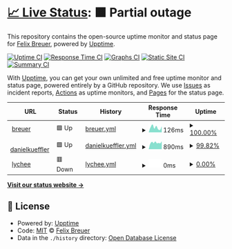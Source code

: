 # [📈 Live Status](https://breuer.dev): <!--live status--> **🟧 Partial outage**

This repository contains the open-source uptime monitor and status page for [Felix Breuer](https://breuer.dev), powered by [Upptime](https://github.com/upptime/upptime).

[![Uptime CI](https://github.com/breuerfelix/upptime/workflows/Uptime%20CI/badge.svg)](https://github.com/breuerfelix/upptime/actions?query=workflow%3A%22Uptime+CI%22)
[![Response Time CI](https://github.com/breuerfelix/upptime/workflows/Response%20Time%20CI/badge.svg)](https://github.com/breuerfelix/upptime/actions?query=workflow%3A%22Response+Time+CI%22)
[![Graphs CI](https://github.com/breuerfelix/upptime/workflows/Graphs%20CI/badge.svg)](https://github.com/breuerfelix/upptime/actions?query=workflow%3A%22Graphs+CI%22)
[![Static Site CI](https://github.com/breuerfelix/upptime/workflows/Static%20Site%20CI/badge.svg)](https://github.com/breuerfelix/upptime/actions?query=workflow%3A%22Static+Site+CI%22)
[![Summary CI](https://github.com/breuerfelix/upptime/workflows/Summary%20CI/badge.svg)](https://github.com/breuerfelix/upptime/actions?query=workflow%3A%22Summary+CI%22)

With [Upptime](https://upptime.js.org), you can get your own unlimited and free uptime monitor and status page, powered entirely by a GitHub repository. We use [Issues](https://github.com/breuerfelix/upptime/issues) as incident reports, [Actions](https://github.com/breuerfelix/upptime/actions) as uptime monitors, and [Pages](https://breuer.dev) for the status page.

<!--start: status pages-->
<!-- This summary is generated by Upptime (https://github.com/upptime/upptime) -->
<!-- Do not edit this manually, your changes will be overwritten -->
<!-- prettier-ignore -->
| URL | Status | History | Response Time | Uptime |
| --- | ------ | ------- | ------------- | ------ |
| <img alt="" src="https://icons.duckduckgo.com/ip3/breuer.dev.ico" height="13"> [breuer](https://breuer.dev) | 🟩 Up | [breuer.yml](https://github.com/breuerfelix/upptime/commits/HEAD/history/breuer.yml) | <details><summary><img alt="Response time graph" src="./graphs/breuer/response-time-week.png" height="20"> 126ms</summary><br><a href="https://breuerfelix.github.io/upptime/history/breuer"><img alt="Response time 127" src="https://img.shields.io/endpoint?url=https%3A%2F%2Fraw.githubusercontent.com%2Fbreuerfelix%2Fupptime%2FHEAD%2Fapi%2Fbreuer%2Fresponse-time.json"></a><br><a href="https://breuerfelix.github.io/upptime/history/breuer"><img alt="24-hour response time 50" src="https://img.shields.io/endpoint?url=https%3A%2F%2Fraw.githubusercontent.com%2Fbreuerfelix%2Fupptime%2FHEAD%2Fapi%2Fbreuer%2Fresponse-time-day.json"></a><br><a href="https://breuerfelix.github.io/upptime/history/breuer"><img alt="7-day response time 126" src="https://img.shields.io/endpoint?url=https%3A%2F%2Fraw.githubusercontent.com%2Fbreuerfelix%2Fupptime%2FHEAD%2Fapi%2Fbreuer%2Fresponse-time-week.json"></a><br><a href="https://breuerfelix.github.io/upptime/history/breuer"><img alt="30-day response time 125" src="https://img.shields.io/endpoint?url=https%3A%2F%2Fraw.githubusercontent.com%2Fbreuerfelix%2Fupptime%2FHEAD%2Fapi%2Fbreuer%2Fresponse-time-month.json"></a><br><a href="https://breuerfelix.github.io/upptime/history/breuer"><img alt="1-year response time 127" src="https://img.shields.io/endpoint?url=https%3A%2F%2Fraw.githubusercontent.com%2Fbreuerfelix%2Fupptime%2FHEAD%2Fapi%2Fbreuer%2Fresponse-time-year.json"></a></details> | <details><summary><a href="https://breuerfelix.github.io/upptime/history/breuer">100.00%</a></summary><a href="https://breuerfelix.github.io/upptime/history/breuer"><img alt="All-time uptime 100.00%" src="https://img.shields.io/endpoint?url=https%3A%2F%2Fraw.githubusercontent.com%2Fbreuerfelix%2Fupptime%2FHEAD%2Fapi%2Fbreuer%2Fuptime.json"></a><br><a href="https://breuerfelix.github.io/upptime/history/breuer"><img alt="24-hour uptime 100.00%" src="https://img.shields.io/endpoint?url=https%3A%2F%2Fraw.githubusercontent.com%2Fbreuerfelix%2Fupptime%2FHEAD%2Fapi%2Fbreuer%2Fuptime-day.json"></a><br><a href="https://breuerfelix.github.io/upptime/history/breuer"><img alt="7-day uptime 100.00%" src="https://img.shields.io/endpoint?url=https%3A%2F%2Fraw.githubusercontent.com%2Fbreuerfelix%2Fupptime%2FHEAD%2Fapi%2Fbreuer%2Fuptime-week.json"></a><br><a href="https://breuerfelix.github.io/upptime/history/breuer"><img alt="30-day uptime 100.00%" src="https://img.shields.io/endpoint?url=https%3A%2F%2Fraw.githubusercontent.com%2Fbreuerfelix%2Fupptime%2FHEAD%2Fapi%2Fbreuer%2Fuptime-month.json"></a><br><a href="https://breuerfelix.github.io/upptime/history/breuer"><img alt="1-year uptime 100.00%" src="https://img.shields.io/endpoint?url=https%3A%2F%2Fraw.githubusercontent.com%2Fbreuerfelix%2Fupptime%2FHEAD%2Fapi%2Fbreuer%2Fuptime-year.json"></a></details>
| <img alt="" src="https://icons.duckduckgo.com/ip3/danielkueffler.de.ico" height="13"> [danielkueffler](https://danielkueffler.de) | 🟩 Up | [danielkueffler.yml](https://github.com/breuerfelix/upptime/commits/HEAD/history/danielkueffler.yml) | <details><summary><img alt="Response time graph" src="./graphs/danielkueffler/response-time-week.png" height="20"> 890ms</summary><br><a href="https://breuerfelix.github.io/upptime/history/danielkueffler"><img alt="Response time 859" src="https://img.shields.io/endpoint?url=https%3A%2F%2Fraw.githubusercontent.com%2Fbreuerfelix%2Fupptime%2FHEAD%2Fapi%2Fdanielkueffler%2Fresponse-time.json"></a><br><a href="https://breuerfelix.github.io/upptime/history/danielkueffler"><img alt="24-hour response time 720" src="https://img.shields.io/endpoint?url=https%3A%2F%2Fraw.githubusercontent.com%2Fbreuerfelix%2Fupptime%2FHEAD%2Fapi%2Fdanielkueffler%2Fresponse-time-day.json"></a><br><a href="https://breuerfelix.github.io/upptime/history/danielkueffler"><img alt="7-day response time 890" src="https://img.shields.io/endpoint?url=https%3A%2F%2Fraw.githubusercontent.com%2Fbreuerfelix%2Fupptime%2FHEAD%2Fapi%2Fdanielkueffler%2Fresponse-time-week.json"></a><br><a href="https://breuerfelix.github.io/upptime/history/danielkueffler"><img alt="30-day response time 819" src="https://img.shields.io/endpoint?url=https%3A%2F%2Fraw.githubusercontent.com%2Fbreuerfelix%2Fupptime%2FHEAD%2Fapi%2Fdanielkueffler%2Fresponse-time-month.json"></a><br><a href="https://breuerfelix.github.io/upptime/history/danielkueffler"><img alt="1-year response time 859" src="https://img.shields.io/endpoint?url=https%3A%2F%2Fraw.githubusercontent.com%2Fbreuerfelix%2Fupptime%2FHEAD%2Fapi%2Fdanielkueffler%2Fresponse-time-year.json"></a></details> | <details><summary><a href="https://breuerfelix.github.io/upptime/history/danielkueffler">99.82%</a></summary><a href="https://breuerfelix.github.io/upptime/history/danielkueffler"><img alt="All-time uptime 99.98%" src="https://img.shields.io/endpoint?url=https%3A%2F%2Fraw.githubusercontent.com%2Fbreuerfelix%2Fupptime%2FHEAD%2Fapi%2Fdanielkueffler%2Fuptime.json"></a><br><a href="https://breuerfelix.github.io/upptime/history/danielkueffler"><img alt="24-hour uptime 100.00%" src="https://img.shields.io/endpoint?url=https%3A%2F%2Fraw.githubusercontent.com%2Fbreuerfelix%2Fupptime%2FHEAD%2Fapi%2Fdanielkueffler%2Fuptime-day.json"></a><br><a href="https://breuerfelix.github.io/upptime/history/danielkueffler"><img alt="7-day uptime 99.82%" src="https://img.shields.io/endpoint?url=https%3A%2F%2Fraw.githubusercontent.com%2Fbreuerfelix%2Fupptime%2FHEAD%2Fapi%2Fdanielkueffler%2Fuptime-week.json"></a><br><a href="https://breuerfelix.github.io/upptime/history/danielkueffler"><img alt="30-day uptime 99.96%" src="https://img.shields.io/endpoint?url=https%3A%2F%2Fraw.githubusercontent.com%2Fbreuerfelix%2Fupptime%2FHEAD%2Fapi%2Fdanielkueffler%2Fuptime-month.json"></a><br><a href="https://breuerfelix.github.io/upptime/history/danielkueffler"><img alt="1-year uptime 99.98%" src="https://img.shields.io/endpoint?url=https%3A%2F%2Fraw.githubusercontent.com%2Fbreuerfelix%2Fupptime%2FHEAD%2Fapi%2Fdanielkueffler%2Fuptime-year.json"></a></details>
| <img alt="" src="https://icons.duckduckgo.com/ip3/photos.felixbreuer.me.ico" height="13"> [lychee](https://photos.felixbreuer.me) | 🟥 Down | [lychee.yml](https://github.com/breuerfelix/upptime/commits/HEAD/history/lychee.yml) | <details><summary><img alt="Response time graph" src="./graphs/lychee/response-time-week.png" height="20"> 0ms</summary><br><a href="https://breuerfelix.github.io/upptime/history/lychee"><img alt="Response time 715" src="https://img.shields.io/endpoint?url=https%3A%2F%2Fraw.githubusercontent.com%2Fbreuerfelix%2Fupptime%2FHEAD%2Fapi%2Flychee%2Fresponse-time.json"></a><br><a href="https://breuerfelix.github.io/upptime/history/lychee"><img alt="24-hour response time 0" src="https://img.shields.io/endpoint?url=https%3A%2F%2Fraw.githubusercontent.com%2Fbreuerfelix%2Fupptime%2FHEAD%2Fapi%2Flychee%2Fresponse-time-day.json"></a><br><a href="https://breuerfelix.github.io/upptime/history/lychee"><img alt="7-day response time 0" src="https://img.shields.io/endpoint?url=https%3A%2F%2Fraw.githubusercontent.com%2Fbreuerfelix%2Fupptime%2FHEAD%2Fapi%2Flychee%2Fresponse-time-week.json"></a><br><a href="https://breuerfelix.github.io/upptime/history/lychee"><img alt="30-day response time 677" src="https://img.shields.io/endpoint?url=https%3A%2F%2Fraw.githubusercontent.com%2Fbreuerfelix%2Fupptime%2FHEAD%2Fapi%2Flychee%2Fresponse-time-month.json"></a><br><a href="https://breuerfelix.github.io/upptime/history/lychee"><img alt="1-year response time 715" src="https://img.shields.io/endpoint?url=https%3A%2F%2Fraw.githubusercontent.com%2Fbreuerfelix%2Fupptime%2FHEAD%2Fapi%2Flychee%2Fresponse-time-year.json"></a></details> | <details><summary><a href="https://breuerfelix.github.io/upptime/history/lychee">0.00%</a></summary><a href="https://breuerfelix.github.io/upptime/history/lychee"><img alt="All-time uptime 53.63%" src="https://img.shields.io/endpoint?url=https%3A%2F%2Fraw.githubusercontent.com%2Fbreuerfelix%2Fupptime%2FHEAD%2Fapi%2Flychee%2Fuptime.json"></a><br><a href="https://breuerfelix.github.io/upptime/history/lychee"><img alt="24-hour uptime 0.00%" src="https://img.shields.io/endpoint?url=https%3A%2F%2Fraw.githubusercontent.com%2Fbreuerfelix%2Fupptime%2FHEAD%2Fapi%2Flychee%2Fuptime-day.json"></a><br><a href="https://breuerfelix.github.io/upptime/history/lychee"><img alt="7-day uptime 0.00%" src="https://img.shields.io/endpoint?url=https%3A%2F%2Fraw.githubusercontent.com%2Fbreuerfelix%2Fupptime%2FHEAD%2Fapi%2Flychee%2Fuptime-week.json"></a><br><a href="https://breuerfelix.github.io/upptime/history/lychee"><img alt="30-day uptime 14.24%" src="https://img.shields.io/endpoint?url=https%3A%2F%2Fraw.githubusercontent.com%2Fbreuerfelix%2Fupptime%2FHEAD%2Fapi%2Flychee%2Fuptime-month.json"></a><br><a href="https://breuerfelix.github.io/upptime/history/lychee"><img alt="1-year uptime 53.63%" src="https://img.shields.io/endpoint?url=https%3A%2F%2Fraw.githubusercontent.com%2Fbreuerfelix%2Fupptime%2FHEAD%2Fapi%2Flychee%2Fuptime-year.json"></a></details>

<!--end: status pages-->

[**Visit our status website →**](https://breuer.dev)

## 📄 License

- Powered by: [Upptime](https://github.com/upptime/upptime)
- Code: [MIT](./LICENSE) © [Felix Breuer](https://breuer.dev)
- Data in the `./history` directory: [Open Database License](https://opendatacommons.org/licenses/odbl/1-0/)
